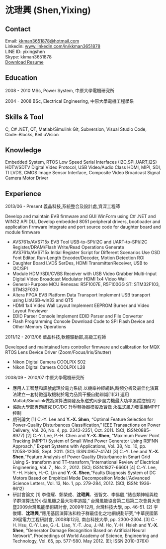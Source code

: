 
沈玴興 (Shen,Yixing)
============
Contact
---------
Email: kkman3651878@hotmail.com    
Linkedin: www.linkedin.com/in/kkman3651878    
LINE ID: yixingshen    
Skype: kkman3651878    
[Download Resume](https://YixingShen.github.io/resume-zh-tw-yixing.pdf)    

Education
---------
2008 - 2010
MSc, Power System, 中原大學電機研究所

2004 - 2008
BSc, Electrical Engineering, 中原大學電機工程學系

Skills & Tool
---------
C,  C# .NET, QT, Matlab/Simulink
Git, Subversion, Visual Studio Code, Code::Blocks, Keil uVision

Knowledge
---------
Embedded System, RTOS
Low Speed Serial Interfaces (I2C,SPI,UART,I2S)
HDTV/SDTV Digital Video Protocol, USB Video/Audio Class
HDMI, MIPI, SDI, TI LVDS, CMOS Image Sensor Interface,
Composite Video Broadcast Signal
Camera Motor Driver

Experience 
---------
2013/06 - Present 義晶科技,系統整合及設計處,資深工程師

Develop and maintain EVB firmware and GUI WinForm using C# .NET and WIN32 API DLL
Develop embedded 8051 peripheral drivers, bootloader and application firmware
Integrate and port source code for daughter board and module firmware

- AVS761x/AVS715x EVB Tool
    USB-to-SPI/I2C and UART-to-SPI/I2C
    Register/DRAM/Flash Write/Read Operations
    Generate AVS761x/AVS715x Initial Register Script for Different Scenarios Use
    OSD Font Editor, Run-Length Encoder/Decoder, Motion Detection ROI
- Daughter Board
    LVDS SerDes, HDMI Transmitter/Receiver, USB to I2C/SPI
- Module
    HDMI/SDI/CVBS Receiver with USB Video Grabber
    Multi-Input Digital Video Broadcast Modulator
    HDMI 1x4 Video Wall
- General-Purpose MCU
  Renesas: R5F1007E, R5F100GG
  ST: STM32F103, STM32F030
- Altera FPGA EVB Platform Data Transport 
  Implement USB transport using LibUSB-win32 and QT5
- HDMI 1x4 Video Wall Layout
  Implement EEPROM Burner and Video Layout Previewer
- EDID Parser Console 
  Implement EDID Parser and File Converter
- Flash Programming Console
  Download Code to SPI Flash Device and Other Memory Operations

2011/12 - 2013/06 華晶科技,軟體驅動部,高級工程師

Developed and maintained lens controller firmware and calibration for MQX RTOS
Lens Device Driver (Zoom/Focus/Iris/Shutter)
- Nikon Digital Camera COOLPIX S02
- Nikon Digital Camera COOLPIX L28

2008/09 - 2010/07 中原大學電機研究所

- 應用人工智慧和訊號處理於電力系統
  以機率神經網路,時頻分析及最佳化演算法建立一套特徵選取機制於電力品質干擾自動辨識[1][3]
  運用Matlab/Simulink做為演算法開發及永磁式同步風力機最大功率追蹤控制[2]
- 協助大學部專題研究
  DC/DC 升壓轉換器模擬及實做
  永磁式風力發電機MPPT控制
- 期刊論文
  [1] C.-Y. Lee and **Y.-X. Shen**, “Optimal Feature Selection for Power-Quality Disturbances Classification,” IEEE Transactions on Power Delivery, Vol. 26, No. 4, pp. 2342-2351, Oct. 2011. (SCI; ISSN:0885-8977)
  [2] C.-Y. Lee, P.-H. Chen and **Y.-X. Shen**, “Maximum Power Point Tracking (MPPT) System of Small Wind Power Generator Using RBFNN Approach,” Expert Systems with Applications, Vol. 38, No. 10, pp. 12058-12065, Sept. 2011. (SCI; ISSN:0957-4174)
  [3] C.-Y. Lee and **Y.-X. Shen**,“Feature Analysis of Power Quality Disturbance in Smart Grid Using S- transform and TT-transform,”International Review of Electrical Engineering, Vol. 7 , No. 2 , 2012. (SCI; ISSN:1827-6660)
  [4] C.-Y. Lee, Y.-H. Hsieh, H.-C. Lin and **Y.-X. Shen**,“Faults Diagnosis System of DC Motors Based on Empirical Mode Decomposition Model,”Advanced Science Letters, Vol. 13, No. 1, pp. 279-284, 2012. (SCI; ISSN: 1936-6612)
- 研討會論文
  [1] 李俊耀、鄭榮成、**沈玴興**、張智文、李易殷,“結合類神經與粒子群演算法於小型風機之最大功率追蹤,” 台灣風能協會第二屆第二次會員大會暨2009台灣風能學術研討會, 2009年12月, 台灣科技大學, pp. 46-51.
  [2] 李俊耀、**沈玴興**,“應用基因演算法和粒子群最佳化之地網規劃研究,”中華民國第29屆電力工程研討會, 2008年12月, 南台科技大學, pp. 2300-2304.
  [3] C.-H. Hsu, C.-Y. Lee, G.-L. Liao, Y.-T. Jou, J.-M. Ho, Y.-H. Hsieh and **Y.-X. Shen**, “Generator Damage Recognition Based on Artificial Neural Network”, Proceedings of World Academy of Science, Engineering and Technology, Vol. 65, pp. 577-580. May 2012. (EI; ISSN:2010-376X)